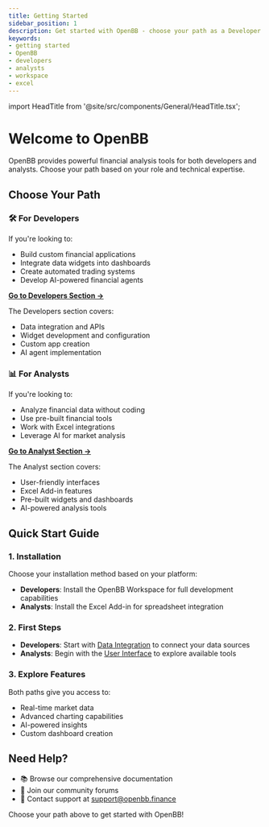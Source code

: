 ```yaml
---
title: Getting Started
sidebar_position: 1
description: Get started with OpenBB - choose your path as a Developer or Analyst
keywords:
- getting started
- OpenBB
- developers
- analysts
- workspace
- excel
---
```


import HeadTitle from '@site/src/components/General/HeadTitle.tsx';

<HeadTitle title="Getting Started | OpenBB Docs" />

# Welcome to OpenBB

OpenBB provides powerful financial analysis tools for both developers and analysts. Choose your path based on your role and technical expertise.

## Choose Your Path

### 🛠️ For Developers

If you're looking to:
- Build custom financial applications
- Integrate data widgets into dashboards
- Create automated trading systems
- Develop AI-powered financial agents

**[Go to Developers Section →](/workspace)**

The Developers section covers:
- Data integration and APIs
- Widget development and configuration
- Custom app creation
- AI agent implementation

### 📊 For Analysts

If you're looking to:
- Analyze financial data without coding
- Use pre-built financial tools
- Work with Excel integrations
- Leverage AI for market analysis

**[Go to Analyst Section →](/excel)**

The Analyst section covers:
- User-friendly interfaces
- Excel Add-in features
- Pre-built widgets and dashboards
- AI-powered analysis tools

## Quick Start Guide

### 1. Installation

Choose your installation method based on your platform:

- **Developers**: Install the OpenBB Workspace for full development capabilities
- **Analysts**: Install the Excel Add-in for spreadsheet integration

### 2. First Steps

- **Developers**: Start with [Data Integration](/getting-started/data-integration) to connect your data sources
- **Analysts**: Begin with the [User Interface](/excel) to explore available tools

### 3. Explore Features

Both paths give you access to:
- Real-time market data
- Advanced charting capabilities
- AI-powered insights
- Custom dashboard creation

## Need Help?

- 📚 Browse our comprehensive documentation
- 💬 Join our community forums
- 📧 Contact support at support@openbb.finance

Choose your path above to get started with OpenBB!